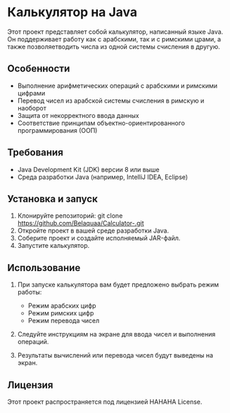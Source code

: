 # Калькулятор на Java

Этот проект представляет собой калькулятор, написанный языке Java. Он поддерживает работу как с арабскими, так и с римскими црами, а также позволяетводить числа из одной системы счисления в другую.

## Особенности

- Выполнение арифметических операций с арабскими и римскими цифрами
- Перевод чисел из арабской системы счисления в римскую и наоборот
- Защита от некорректного ввода данных
- Соответствие принципам объектно-ориентированного программирования (ООП)
  
## Требования

- Java Development Kit (JDK) версии 8 или выше
- Среда разработки Java (например, IntelliJ IDEA, Eclipse)

## Установка и запуск

1. Клонируйте репозиторий: git clone https://github.com/Belaquaa/Calculator-.git
2. Откройте проект в вашей среде разработки Java.
3. Соберите проект и создайте исполняемый JAR-файл.
4. Запустите калькулятор.

## Использование

1. При запуске калькулятора вам будет предложено выбрать режим работы:
   - Режим арабских цифр
   - Режим римских цифр
   - Режим перевода чисел

2. Следуйте инструкциям на экране для ввода чисел и выполнения операций.

3. Результаты вычислений или перевода чисел будут выведены на экран.

## Лицензия

Этот проект распространяется под лицензией HAHAHA License.

